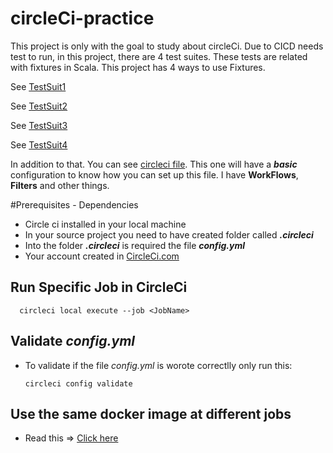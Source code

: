 # circleCi-practice

This project is only with the goal to study about circleCi. Due to CICD needs test to run, in this project, there are 4 test suites.
These tests are related with fixtures in Scala. This project has 4 ways to use Fixtures.

See [TestSuit1](https://github.com/1304julian97/circleCi-practice/blob/master/src/test/scala/com/practice/circleci/TestSuit1.scala)

See [TestSuit2](https://github.com/1304julian97/circleCi-practice/blob/master/src/test/scala/com/practice/circleci/TestSuit2.scala)

See [TestSuit3](https://github.com/1304julian97/circleCi-practice/blob/master/src/test/scala/com/practice/circleci/TestSuit3.scala)

See [TestSuit4](https://github.com/1304julian97/circleCi-practice/blob/master/src/test/scala/com/practice/circleci/TestSuit4.scala)

In addition to that. You can see [circleci file](https://github.com/1304julian97/circleCi-practice/blob/master/.circleci/config.yml).
This one will have a **_basic_** configuration to know how you can set up this file. I have **WorkFlows**, **Filters** and other things.

#Prerequisites - Dependencies
* Circle ci installed in your local machine
* In your source project you need to have created folder called **_.circleci_**
* Into the folder **_.circleci_** is required the file **_config.yml_**
* Your account created in [CircleCi.com](https://circleci.com/)




## Run Specific Job in CircleCi

      circleci local execute --job <JobName>


## Validate **_config.yml_**

* To validate if the file _config.yml_ is worote correctlly only run this:
  
      circleci config validate


    
    
## Use the same docker image at different jobs

* Read this => [Click here](https://support.circleci.com/hc/en-us/articles/360019182513-Build-Docker-image-in-one-job-and-use-in-another-job)